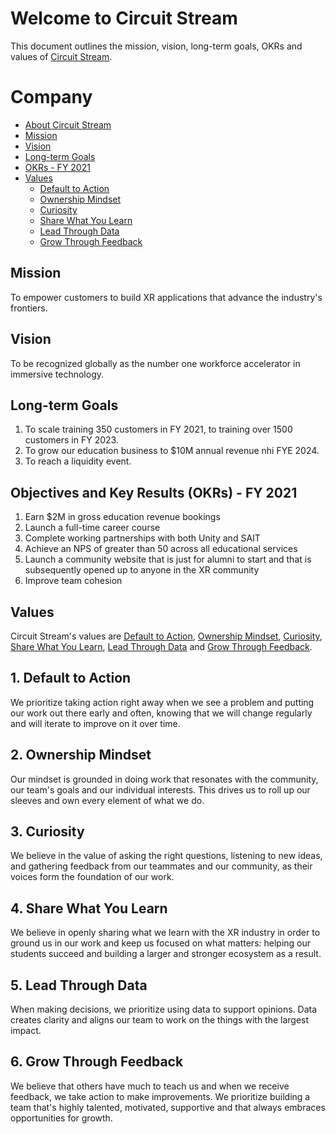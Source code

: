 # Welcome to Circuit Stream

This document outlines the mission, vision, long-term goals, OKRs and values of [Circuit Stream](https://circuitstream.com/).

# Company

- [About Circuit Stream](url)
- [Mission](#mission)
- [Vision](#vision)
- [Long-term Goals](#goals)
- [OKRs - FY 2021](#okrs)
- [Values](#values)
  - [Default to Action](#value_a)
  - [Ownership Mindset](#value_b)
  - [Curiosity](#value_c)
  - [Share What You Learn](#value_d)
  - [Lead Through Data](#value_e)
  - [Grow Through Feedback](#value_f)

## <a name="mission"></a>Mission

To empower customers to build XR applications that advance the industry's frontiers.

## <a name="vision"></a>Vision
 
To be recognized globally as the number one workforce accelerator in immersive technology.

## <a name="goals"></a>Long-term Goals

1. To scale training 350 customers in FY 2021, to training over 1500 customers in FY 2023.
2. To grow our education business to $10M annual revenue nhi FYE 2024.
3. To reach a liquidity event.

## <a name="okrs"></a>Objectives and Key Results (OKRs) - FY 2021

1. Earn $2M in gross education revenue bookings
2. Launch a full-time career course
3. Complete working partnerships with both Unity and SAIT
4. Achieve an NPS of greater than 50 across all educational services
5. Launch a community website that is just for alumni to start and that is subsequently opened up to anyone in the XR community
6. Improve team cohesion

## <a name="values"></a>Values

Circuit Stream's values are [Default to Action](#value_a), [Ownership Mindset](#value_b), [Curiosity](#value_c), [Share What You Learn](#value_d), [Lead Through Data](#value_e) and [Grow Through Feedback](#values_f).

## <a name="value_a"></a>1. Default to Action

We prioritize taking action right away when we see a problem and putting our work out there early and often, knowing that we will change regularly and will iterate to improve on it over time.

## <a name="value_b"></a>2. Ownership Mindset

Our mindset is grounded in doing work that resonates with the community, our team's goals and our individual interests. This drives us to roll up our sleeves and own every element of what we do. 

## <a name="value_c"></a>3. Curiosity

We believe in the value of asking the right questions, listening to new ideas, and gathering feedback from our teammates and our community, as their voices form the foundation of our work.

## <a name="value_d"></a>4. Share What You Learn

We believe in openly sharing what we learn with the XR industry in order to ground us in our work and keep us focused on what matters: helping our students succeed and building a larger and stronger ecosystem as a result.

## <a name="value_e"></a>5. Lead Through Data

When making decisions, we prioritize using data to support opinions. Data creates clarity and aligns our team to work on the things with the largest impact.

## <a name="value_f"></a>6. Grow Through Feedback

We believe that others have much to teach us and when we receive feedback, we take action to make improvements. We prioritize building a team that's highly talented, motivated, supportive and that always embraces opportunities for growth.
